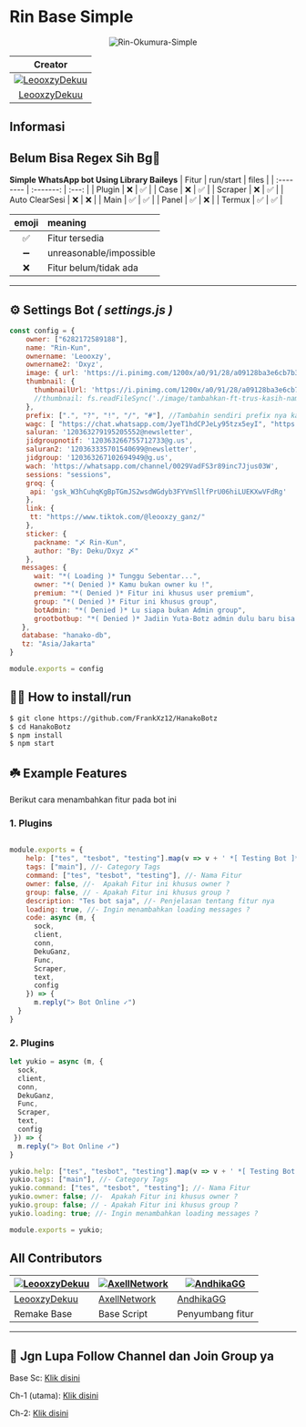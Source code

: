 # **Rin Base Simple** 
<p align="center">
  <img title="Rin-Okumura-Simple" src="https://i.pinimg.com/1200x/a3/bd/7b/a3bd7b04fa983dffc8f5341e8b2a3911.jpg">
</p>

|                                          Creator                                                |
| :---------------------------------------------------------------------------------------------: |
| [![LeooxzyDekuu](https://github.com/LeooxzyDekuu.png?size=500)](https://github.com/LeooxzyDekuu)|
| [LeooxzyDekuu](https://github.com/LeooxzyDekuu)                                                 |

## Informasi

## Belum Bisa Regex Sih Bg🗿

**Simple WhatsApp bot Using Library Baileys**
| Fitur             | run/start | files | 
| :--------         | :-------: | :---: | 
| Plugin            | ❌        | ✅    |
| Case              | ❌        | ✅    |
| Scraper           | ❌        | ✅    |
| Auto ClearSesi    | ❌        | ❌    |
| Main              | ✅        | ✅    |
| Panel             | ✅        | ❌    |
| Termux            | ✅        | ✅    |

| emoji   | meaning                 |
| :-----: | :---------------------- |
| ✅      | Fitur tersedia          |
| ➖      | unreasonable/impossible |
| ❌      | Fitur belum/tidak ada   |

---

## ⚙️ Settings Bot ***( settings.js )***

```javascript
const config = {
    owner: ["6282172589188"],
    name: "Rin-Kun",
    ownername: 'Leooxzy', 
    ownername2: 'Dxyz',
    image: { url: 'https://i.pinimg.com/1200x/a0/91/28/a09128ba3e6cb7b34f6df2f2c9938410.jpg' }, //thumbnail: fs.readFileSync('./image/tambahkan-ft-trus-kasih-nama')
    thumbnail: {
      thumbnailUrl: 'https://i.pinimg.com/1200x/a0/91/28/a09128ba3e6cb7b34f6df2f2c9938410.jpg'
      //thumbnail: fs.readFileSync('./image/tambahkan-ft-trus-kasih-nama')
    },
    prefix: [".", "?", "!", "/", "#"], //Tambahin sendiri prefix nya kalo kurang
    wagc: [ "https://chat.whatsapp.com/JyeT1hdCPJeLy95tzx5eyI", "https://chat.whatsapp.com/DfffgArbTUu46nqCgmCbE0" ],
    saluran: '120363279195205552@newsletter', 
    jidgroupnotif: '120363266755712733@g.us', 
    saluran2: '120363335701540699@newsletter', 
    jidgroup: '120363267102694949@g.us', 
    wach: 'https://whatsapp.com/channel/0029VadFS3r89inc7Jjus03W', 
    sessions: "sessions",
    groq: {
     api: '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'
    },
    link: {
     tt: "https://www.tiktok.com/@leooxzy_ganz/"
    },
    sticker: {
      packname: "〆 Rin-Kun",
      author: "By: Deku/Dxyz 〆"
    },
   messages: {
      wait: "*( Loading )* Tunggu Sebentar...",
      owner: "*( Denied )* Kamu bukan owner ku !",
      premium: "*( Denied )* Fitur ini khusus user premium",
      group: "*( Denied )* Fitur ini khusus group",
      botAdmin: "*( Denied )* Lu siapa bukan Admin group",
      grootbotbup: "*( Denied )* Jadiin Yuta-Botz admin dulu baru bisa akses",
   },
   database: "hanako-db",
   tz: "Asia/Jakarta"
}

module.exports = config
```

## 👨‍💻 How to install/run


```bash
$ git clone https://github.com/FrankXz12/HanakoBotz
$ cd HanakoBotz
$ npm install
$ npm start
```

## ☘️ Example Features
Berikut cara menambahkan fitur pada bot ini

### 1. Plugins

```javascript

module.exports = {
    help: ["tes", "tesbot", "testing"].map(v => v + ' *[ Testing Bot ]* '), //Mengetahui Nama Command Di Menu
    tags: ["main"], //- Category Tags
    command: ["tes", "tesbot", "testing"], //- Nama Fitur
    owner: false, //-  Apakah Fitur ini khusus owner ?
    group: false, // - Apakah Fitur ini khusus group ?
    description: "Tes bot saja", //- Penjelasan tentang fitur nya
    loading: true, //- Ingin menambahkan loading messages ?
    code: async (m, {
      sock,
      client,
      conn,
      DekuGanz,
      Func,
      Scraper,
      text,
      config
    }) => {
      m.reply("> Bot Online ✓")
  }
}

```

### 2. Plugins

```javascript
let yukio = async (m, {
  sock,
  client,
  conn,
  DekuGanz,
  Func,
  Scraper,
  text,
  config
 }) => {
  m.reply("> Bot Online ✓")
}

yukio.help: ["tes", "tesbot", "testing"].map(v => v + ' *[ Testing Bot ]* '); //Mengetahui Nama Command Di Menu
yukio.tags: ["main"], //- Category Tags
yukio.command: ["tes", "tesbot", "testing"]; //- Nama Fitur
yukio.owner: false; //-  Apakah Fitur ini khusus owner ?
yukio.group: false; // - Apakah Fitur ini khusus group ?
yukio.loading: true; //- Ingin menambahkan loading messages ?

module.exports = yukio;
```

## **All Contributors**  
[![LeooxzyDekuu](https://github.com/LeooxzyDekuu.png?size=100)](https://github.com/LeooxzyDekuu) | [![AxellNetwork](https://github.com/AxellNetwork.png?size=100)](https://github.com/AxellNetwork) | [![AndhikaGG](https://github.com/AndhikaGG.png?size=100)](https://github.com/AndhikaGG)  
---|---|---  
[LeooxzyDekuu](https://github.com/LeooxzyDekuu) | [AxellNetwork](https://github.com/AxellNetwork) | [AndhikaGG](https://github.com/AndhikaGG)  
Remake Base | Base Script | Penyumbang fitur

---

## 📢 Jgn Lupa Follow Channel dan Join Group ya

<p>Base Sc: <a href="https://whatsapp.com/channel/0029Vb0YWvYJ3jusF2nk9U1P">Klik disini</a></p>

<p>Ch-1 (utama): <a href="https://whatsapp.com/channel/0029VadFS3r89inc7Jjus03W">Klik disini</a></p>

<p>Ch-2: <a href="https://whatsapp.com/channel/0029VateyJuKWEKhJMRKEL20">Klik disini</a></p>
